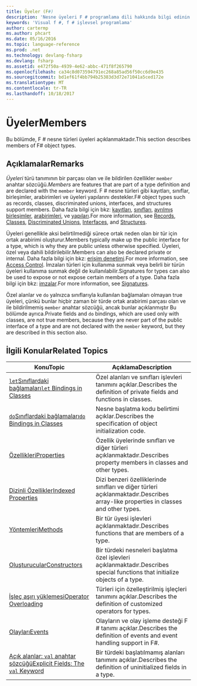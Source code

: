 ```yaml
---
title: Üyeler (F#)
description: 'Nesne üyeleri F # programlama dili hakkında bilgi edinin.'
keywords: 'Visual f #, f # işlevsel programlama'
author: cartermp
ms.author: phcart
ms.date: 05/16/2016
ms.topic: language-reference
ms.prod: .net
ms.technology: devlang-fsharp
ms.devlang: fsharp
ms.assetid: e472f50a-4939-4e62-abbc-471f8f265790
ms.openlocfilehash: ca34c8d073594791ec268a85ad56f50cc6d9e435
ms.sourcegitcommit: bd1ef61f4bb794b25383d3d72e71041a5ced172e
ms.translationtype: MT
ms.contentlocale: tr-TR
ms.lasthandoff: 10/18/2017
---
```

# <a name="members"></a><span data-ttu-id="8df91-104">Üyeler</span><span class="sxs-lookup"><span data-stu-id="8df91-104">Members</span></span>

<span data-ttu-id="8df91-105">Bu bölümde, F # nesne türleri üyeleri açıklanmaktadır.</span><span class="sxs-lookup"><span data-stu-id="8df91-105">This section describes members of F# object types.</span></span>


## <a name="remarks"></a><span data-ttu-id="8df91-106">Açıklamalar</span><span class="sxs-lookup"><span data-stu-id="8df91-106">Remarks</span></span>
<span data-ttu-id="8df91-107">*Üyeleri* türü tanımının bir parçası olan ve ile bildirilen özellikler `member` anahtar sözcüğü.</span><span class="sxs-lookup"><span data-stu-id="8df91-107">*Members* are features that are part of a type definition and are declared with the `member` keyword.</span></span> <span data-ttu-id="8df91-108">F # nesne türleri gibi kayıtları, sınıflar, birleşimler, arabirimleri ve üyeleri yapılarını destekler.</span><span class="sxs-lookup"><span data-stu-id="8df91-108">F# object types such as records, classes, discriminated unions, interfaces, and structures support members.</span></span> <span data-ttu-id="8df91-109">Daha fazla bilgi için bkz: [kayıtları](../records.md), [sınıfları](../classes.md), [ayrılmış birleşimler](../discriminated-Unions.md), [arabirimleri](../interfaces.md), ve [yapıları](../structures.md).</span><span class="sxs-lookup"><span data-stu-id="8df91-109">For more information, see [Records](../records.md), [Classes](../classes.md), [Discriminated Unions](../discriminated-Unions.md), [Interfaces](../interfaces.md), and [Structures](../structures.md).</span></span>

<span data-ttu-id="8df91-110">Üyeleri genellikle aksi belirtilmediği sürece ortak neden olan bir tür için ortak arabirimi oluşturur.</span><span class="sxs-lookup"><span data-stu-id="8df91-110">Members typically make up the public interface for a type, which is why they are public unless otherwise specified.</span></span> <span data-ttu-id="8df91-111">Üyeleri, özel veya dahili bildirilebilir.</span><span class="sxs-lookup"><span data-stu-id="8df91-111">Members can also be declared private or internal.</span></span> <span data-ttu-id="8df91-112">Daha fazla bilgi için bkz: [erişim denetimi](../access-Control.md).</span><span class="sxs-lookup"><span data-stu-id="8df91-112">For more information, see [Access Control](../access-Control.md).</span></span> <span data-ttu-id="8df91-113">İmzaları türleri için kullanıma sunmak veya belirli bir türün üyeleri kullanıma sunmak değil de kullanılabilir.</span><span class="sxs-lookup"><span data-stu-id="8df91-113">Signatures for types can also be used to expose or not expose certain members of a type.</span></span> <span data-ttu-id="8df91-114">Daha fazla bilgi için bkz: [imzalar](../signatures.md).</span><span class="sxs-lookup"><span data-stu-id="8df91-114">For more information, see [Signatures](../signatures.md).</span></span>

<span data-ttu-id="8df91-115">Özel alanlar ve `do` yalnızca sınıflarıyla kullanılan bağlamaları olmayan true üyeleri, çünkü bunlar hiçbir zaman bir türde ortak arabirimi parçası olan ve ile bildirilmemiş `member` anahtar sözcüğü, ancak bunlar açıklanmıştır Bu bölümde ayrıca.</span><span class="sxs-lookup"><span data-stu-id="8df91-115">Private fields and `do` bindings, which are used only with classes, are not true members, because they are never part of the public interface of a type and are not declared with the `member` keyword, but they are described in this section also.</span></span>


## <a name="related-topics"></a><span data-ttu-id="8df91-116">İlgili Konular</span><span class="sxs-lookup"><span data-stu-id="8df91-116">Related Topics</span></span>


|<span data-ttu-id="8df91-117">Konu</span><span class="sxs-lookup"><span data-stu-id="8df91-117">Topic</span></span>|<span data-ttu-id="8df91-118">Açıklama</span><span class="sxs-lookup"><span data-stu-id="8df91-118">Description</span></span>|
|-----|-----------|
|[<span data-ttu-id="8df91-119">`let`Sınıflardaki bağlamaları</span><span class="sxs-lookup"><span data-stu-id="8df91-119">`let` Bindings in Classes</span></span>](let-bindings-in-classes.md)|<span data-ttu-id="8df91-120">Özel alanları ve sınıfları işlevleri tanımını açıklar.</span><span class="sxs-lookup"><span data-stu-id="8df91-120">Describes the definition of private fields and functions in classes.</span></span>|
|[<span data-ttu-id="8df91-121">`do`Sınıflardaki bağlamaları</span><span class="sxs-lookup"><span data-stu-id="8df91-121">`do` Bindings in Classes</span></span>](do-bindings-in-classes.md)|<span data-ttu-id="8df91-122">Nesne başlatma kodu belirtimi açıklar.</span><span class="sxs-lookup"><span data-stu-id="8df91-122">Describes the specification of object initialization code.</span></span>|
|[<span data-ttu-id="8df91-123">Özellikleri</span><span class="sxs-lookup"><span data-stu-id="8df91-123">Properties</span></span>](properties.md)|<span data-ttu-id="8df91-124">Özellik üyelerinde sınıfları ve diğer türleri açıklanmaktadır.</span><span class="sxs-lookup"><span data-stu-id="8df91-124">Describes property members in classes and other types.</span></span>|
|[<span data-ttu-id="8df91-125">Dizinli Özellikler</span><span class="sxs-lookup"><span data-stu-id="8df91-125">Indexed Properties</span></span>](indexed-properties.md)|<span data-ttu-id="8df91-126">Dizi benzeri özelliklerinde sınıfları ve diğer türleri açıklanmaktadır.</span><span class="sxs-lookup"><span data-stu-id="8df91-126">Describes array-like properties in classes and other types.</span></span>|
|[<span data-ttu-id="8df91-127">Yöntemleri</span><span class="sxs-lookup"><span data-stu-id="8df91-127">Methods</span></span>](methods.md)|<span data-ttu-id="8df91-128">Bir tür üyesi işlevleri açıklanmaktadır.</span><span class="sxs-lookup"><span data-stu-id="8df91-128">Describes functions that are members of a type.</span></span>|
|[<span data-ttu-id="8df91-129">Oluşturucular</span><span class="sxs-lookup"><span data-stu-id="8df91-129">Constructors</span></span>](constructors.md)|<span data-ttu-id="8df91-130">Bir türdeki nesneleri başlatma özel işlevleri açıklanmaktadır.</span><span class="sxs-lookup"><span data-stu-id="8df91-130">Describes special functions that initialize objects of a type.</span></span>|
|[<span data-ttu-id="8df91-131">İşleç aşırı yüklemesi</span><span class="sxs-lookup"><span data-stu-id="8df91-131">Operator Overloading</span></span>](../operator-overloading.md)|<span data-ttu-id="8df91-132">Türleri için özelleştirilmiş işleçleri tanımını açıklar.</span><span class="sxs-lookup"><span data-stu-id="8df91-132">Describes the definition of customized operators for types.</span></span>|
|[<span data-ttu-id="8df91-133">Olayları</span><span class="sxs-lookup"><span data-stu-id="8df91-133">Events</span></span>](events.md)|<span data-ttu-id="8df91-134">Olayların ve olay işleme desteği F # tanımı açıklar.</span><span class="sxs-lookup"><span data-stu-id="8df91-134">Describes the definition of events and event handling support in F#.</span></span>|
|[<span data-ttu-id="8df91-135">Açık alanlar: `val` anahtar sözcüğü</span><span class="sxs-lookup"><span data-stu-id="8df91-135">Explicit Fields: The `val` Keyword</span></span>](explicit-fields-the-val-keyword.md)|<span data-ttu-id="8df91-136">Bir türdeki başlatılmamış alanları tanımını açıklar.</span><span class="sxs-lookup"><span data-stu-id="8df91-136">Describes the definition of uninitialized fields in a type.</span></span>|
